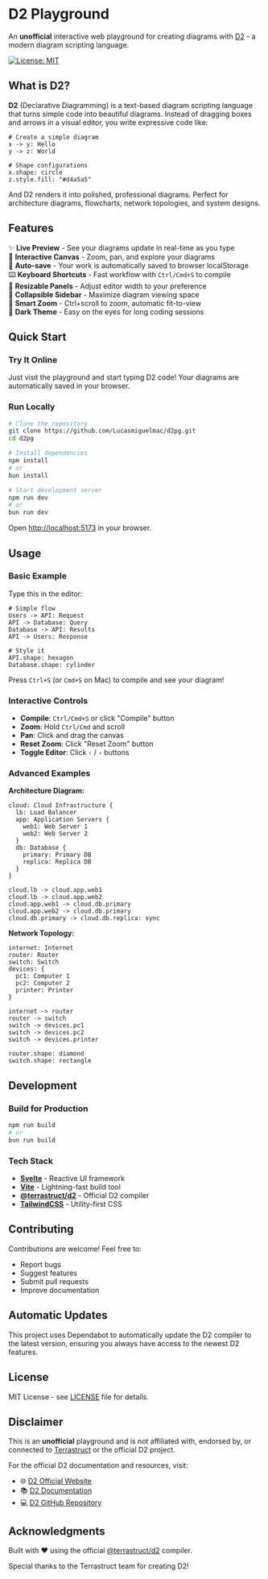 # D2 Playground

An **unofficial** interactive web playground for creating diagrams with [D2](https://d2lang.com/) - a modern diagram scripting language.

[![License: MIT](https://img.shields.io/badge/License-MIT-yellow.svg)](https://opensource.org/licenses/MIT)

## What is D2?

**D2** (Declarative Diagramming) is a text-based diagram scripting language that turns simple code into beautiful diagrams. Instead of dragging boxes and arrows in a visual editor, you write expressive code like:

```d2
# Create a simple diagram
x -> y: Hello
y -> z: World

# Shape configurations
x.shape: circle
z.style.fill: "#d4a5a5"
```

And D2 renders it into polished, professional diagrams. Perfect for architecture diagrams, flowcharts, network topologies, and system designs.

## Features

✨ **Live Preview** - See your diagrams update in real-time as you type  
🎨 **Interactive Canvas** - Zoom, pan, and explore your diagrams  
💾 **Auto-save** - Your work is automatically saved to browser localStorage  
⌨️ **Keyboard Shortcuts** - Fast workflow with `Ctrl/Cmd+S` to compile  
📏 **Resizable Panels** - Adjust editor width to your preference  
🎯 **Collapsible Sidebar** - Maximize diagram viewing space  
🔄 **Smart Zoom** - Ctrl+scroll to zoom, automatic fit-to-view  
🌙 **Dark Theme** - Easy on the eyes for long coding sessions

## Quick Start

### Try It Online

Just visit the playground and start typing D2 code! Your diagrams are automatically saved in your browser.

### Run Locally

```bash
# Clone the repository
git clone https://github.com/Lucasmiguelmac/d2pg.git
cd d2pg

# Install dependencies
npm install
# or
bun install

# Start development server
npm run dev
# or
bun run dev
```

Open [http://localhost:5173](http://localhost:5173) in your browser.

## Usage

### Basic Example

Type this in the editor:

```d2
# Simple flow
Users -> API: Request
API -> Database: Query
Database -> API: Results
API -> Users: Response

# Style it
API.shape: hexagon
Database.shape: cylinder
```

Press `Ctrl+S` (or `Cmd+S` on Mac) to compile and see your diagram!

### Interactive Controls

- **Compile**: `Ctrl/Cmd+S` or click "Compile" button
- **Zoom**: Hold `Ctrl/Cmd` and scroll
- **Pan**: Click and drag the canvas
- **Reset Zoom**: Click "Reset Zoom" button
- **Toggle Editor**: Click `‹` / `›` buttons

### Advanced Examples

**Architecture Diagram:**
```d2
cloud: Cloud Infrastructure {
  lb: Load Balancer
  app: Application Servers {
    web1: Web Server 1
    web2: Web Server 2
  }
  db: Database {
    primary: Primary DB
    replica: Replica DB
  }
}

cloud.lb -> cloud.app.web1
cloud.lb -> cloud.app.web2
cloud.app.web1 -> cloud.db.primary
cloud.app.web2 -> cloud.db.primary
cloud.db.primary -> cloud.db.replica: sync
```

**Network Topology:**
```d2
internet: Internet
router: Router
switch: Switch
devices: {
  pc1: Computer 1
  pc2: Computer 2
  printer: Printer
}

internet -> router
router -> switch
switch -> devices.pc1
switch -> devices.pc2
switch -> devices.printer

router.shape: diamond
switch.shape: rectangle
```

## Development

### Build for Production

```bash
npm run build
# or
bun run build
```

### Tech Stack

- **[Svelte](https://svelte.dev/)** - Reactive UI framework
- **[Vite](https://vitejs.dev/)** - Lightning-fast build tool
- **[@terrastruct/d2](https://www.npmjs.com/package/@terrastruct/d2)** - Official D2 compiler
- **[TailwindCSS](https://tailwindcss.com/)** - Utility-first CSS

## Contributing

Contributions are welcome! Feel free to:

- Report bugs
- Suggest features
- Submit pull requests
- Improve documentation

## Automatic Updates

This project uses Dependabot to automatically update the D2 compiler to the latest version, ensuring you always have access to the newest D2 features.

## License

MIT License - see [LICENSE](LICENSE) file for details.

## Disclaimer

This is an **unofficial** playground and is not affiliated with, endorsed by, or connected to [Terrastruct](https://terrastruct.com/) or the official D2 project.

For the official D2 documentation and resources, visit:
- 🌐 [D2 Official Website](https://d2lang.com/)
- 📚 [D2 Documentation](https://d2lang.com/tour/intro)
- 💻 [D2 GitHub Repository](https://github.com/terrastruct/d2)

## Acknowledgments

Built with ❤️ using the official [@terrastruct/d2](https://www.npmjs.com/package/@terrastruct/d2) compiler.

Special thanks to the Terrastruct team for creating D2!
